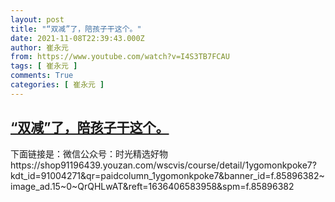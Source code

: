 ```yaml
---
layout: post
title: "“双减”了，陪孩子干这个。"
date: 2021-11-08T22:39:43.000Z
author: 崔永元
from: https://www.youtube.com/watch?v=I4S3TB7FCAU
tags: [ 崔永元 ]
comments: True
categories: [ 崔永元 ]
---
```

<!--1636411183000-->
[“双减”了，陪孩子干这个。](https://www.youtube.com/watch?v=I4S3TB7FCAU)
------

<div>
下面链接是：微信公众号：时光精选好物https://shop91196439.youzan.com/wscvis/course/detail/1ygomonkpoke7?kdt_id=91004271&qr=paidcolumn_1ygomonkpoke7&banner_id=f.85896382~image_ad.15~0~QrQHLwAT&reft=1636406583958&spm=f.85896382
</div>
